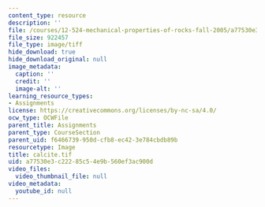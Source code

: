 ```yaml
---
content_type: resource
description: ''
file: /courses/12-524-mechanical-properties-of-rocks-fall-2005/a77530e3c22285c54e9b560ef3ac900d_calcite.tif
file_size: 922457
file_type: image/tiff
hide_download: true
hide_download_original: null
image_metadata:
  caption: ''
  credit: ''
  image-alt: ''
learning_resource_types:
- Assignments
license: https://creativecommons.org/licenses/by-nc-sa/4.0/
ocw_type: OCWFile
parent_title: Assignments
parent_type: CourseSection
parent_uid: f6466739-950d-cfb8-ec42-3e784cbdb89b
resourcetype: Image
title: calcite.tif
uid: a77530e3-c222-85c5-4e9b-560ef3ac900d
video_files:
  video_thumbnail_file: null
video_metadata:
  youtube_id: null
---
```

